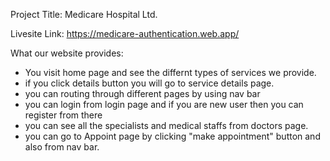 Project Title: Medicare Hospital Ltd.

Livesite Link: https://medicare-authentication.web.app/


What our website provides:
* You visit home page and see the differnt types of services we provide.
* if you click details button you will go to service details page. 
* you can routing through different pages by using nav bar
* you can login from login page and if you are new user then you can register from there 
* you can see all the specialists and medical staffs from doctors page.
* you can go to Appoint page by clicking "make appointment" button and also from nav bar.
 


